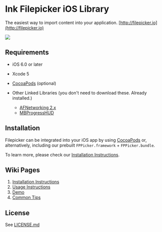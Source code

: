 # Ink Filepicker iOS Library


The easiest way to import content into your application.
[http://filepicker.io](http://filepicker.io)

<img src="https://github.com/Ink/ios-picker/raw/develop/Docs/filepicker_ios.png" class="center">

## Requirements

  - iOS 6.0 or later
  - Xcode 5
  - [CocoaPods](http://cocoapods.org) (optional)

  - Other Linked Libraries (you don't need to download these. Already installed.)
    - [AFNetworking 2.x](https://github.com/AFNetworking/AFNetworking/)
    - [MBProgressHUD](https://github.com/jdg/MBProgressHUD)

## Installation

  Filepicker can be integrated into your iOS app by using [CocoaPods](http://cocoapods.org/) or, alternatively, including our prebuilt `FPPicker.framework` + `FPPicker.bundle`.

  To learn more, please check our [Installation Instructions](https://github.com/Ink/ios-picker/wiki/1.-Installation).

## Wiki Pages

  1. [Installation Instructions](https://github.com/Ink/ios-picker/wiki/1.-Installation)
  2. [Usage Instructions](https://github.com/Ink/ios-picker/wiki/2.-Usage-instructions)
  3. [Demo](https://github.com/Ink/ios-picker/wiki/3.-Demo)
  4. [Common Tips](https://github.com/Ink/ios-picker/wiki/4.-Common-Tips)

## License

See [LICENSE.md](LICENSE.md)
